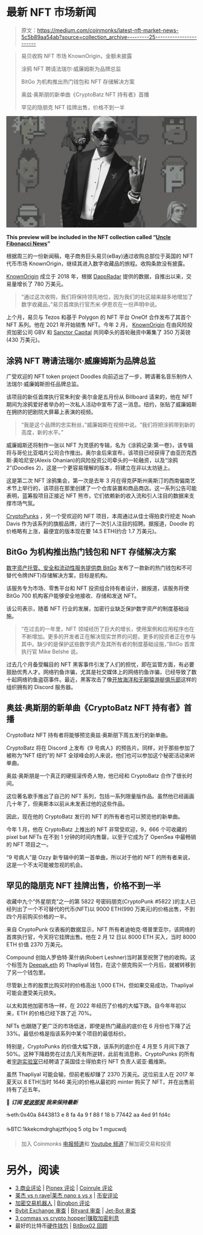 # 最新 NFT 市场新闻

> 原文：<https://medium.com/coinmonks/latest-nft-market-news-5c5b89aa54ab?source=collection_archive---------25----------------------->

> 易贝收购 NFT 市场 KnownOrigin，金额未披露
> 
> 涂鸦 NFT 聘请法瑞尔·威廉姆斯为品牌总监
> 
> BitGo 为机构推出热门钱包和 NFT 存储解决方案
> 
> 奥兹·奥斯朋的新单曲《CryptoBatz NFT 持有者》首播
> 
> 罕见的隐朋克 NFT 挂牌出售，价格不到一半

![](img/10b21e9192b978a4773e9f79c18d1c4b.png)

**This preview will be included in the NFT collection called “**[**Uncle Fibonacci News**](https://opensea.io/collection/uncle-fibonacci-news)**”**

根据周三的一份新闻稿，电子商务巨头易贝(eBay)通过收购总部位于英国的 NFT 代币市场 KnownOrigin，继续其进入数字收藏品的旅程。收购条款没有披露。

[KnownOrigin](https://knownorigin.io/) 成立于 2018 年，根据 [DappRadar](https://dappradar.com/) 提供的数据，自推出以来，交易量增长了 780 万美元。

> “通过这次收购，我们将保持领先地位，因为我们的社区越来越多地增加了数字收藏品，”易贝首席执行官杰米·伊恩农在一份声明中说。

上个月，易贝与 Tezos 和基于 Polygon 的 NFT 平台 OneOf 合作发布了其首个 NFT 系列。他在 2021 年开始销售 NFT。今年 2 月， [KnownOrigin](https://knownorigin.io/) 在由风险投资加密公司 GBV 和 [Sanctor Capital](https://www.sanctor.com/) 共同牵头的首轮融资中筹集了 350 万英镑(430 万美元)。

## 涂鸦 NFT 聘请法瑞尔·威廉姆斯为品牌总监

广受欢迎的 NFT token project Doodles 向前迈出了一步，聘请著名音乐制作人法瑞尔·威廉姆斯担任品牌总监。

该项目的新任首席执行官朱利安·奥尔金是五月份从 Billboard 请来的，他在 NFT 期间为涂鸦爱好者举办的一次私人活动中宣布了这一消息。纽约，张贴了威廉姆斯在拥挤的钯剧院大屏幕上表演的视频。

> “我是这个品牌的忠实粉丝，”威廉姆斯在视频中说。“我们将把涂鸦带到新的高度，新的水平。”

威廉姆斯还将制作一张以 NFT 为灵感的专辑，名为《涂鸦记录:第一卷》，该专辑将与哥伦比亚唱片公司合作推出。奥尔金后来宣布，该项目已经获得了由亚历克西斯·奥哈尼安(Alexis Ohanian)的风险投资公司牵头的一轮融资，以及“涂鸦 2”(Doodles 2)，这是一个更容易理解的版本，将建立在非以太坊链上。

这是第二次 NFT 涂鸦集会，第一次是去年 3 月在得克萨斯州奥斯汀的西南偏南艺术节上举行的，该项目在那里创建了一个仓库装置和商品商店。这一系列公告可能表明，蓝筹股项目正接近 NFT 熊市，它们依赖新的收入流和引人注目的数据来支撑市场气氛。

[CryptoPunks](https://www.larvalabs.com/cryptopunks) ，另一个受欢迎的 NFT 项目，本周通过从佳士得拍卖行挖走 Noah Davis 作为该系列的旗舰品牌，进行了一次引人注目的招聘。据报道，Doodle 的价格略有上涨，最便宜的版本现在要 14.5 ETH(约合 1.7 万美元)。

## BitGo 为机构推出热门钱包和 NFT 存储解决方案

[数字资产托管、安全和流动性服务提供商 BitGo](https://www.bitgo.com/) 发布了一款新的热门钱包和不可替代令牌(NFT)存储解决方案，目标是机构。

该服务专为市场、零售平台和 NFT 投资组合持有者设计，据报道，该服务将使 BitGo 700 机构客户能够安全地接收、存储和发送 NFT。

该公司表示，随着 NFT 行业的发展，加密行业缺乏保护数字资产的制度基础设施。

> “在过去的一年里，NFT 领域经历了巨大的增长，使用案例和应用程序也在不断增加。更多的开发者正在解决现实世界的问题，更多的投资者正在参与其中。缺少的是保护这些数字资产及其所有者的制度基础设施，”BitGo 首席执行官 Mike Belshe 说。

过去几个月备受瞩目的 NFT 黑客事件引发了人们的担忧，即在监管方面，有必要鼓励优秀人才。网络钓鱼诈骗，尤其是社交媒体上的网络钓鱼诈骗，已经导致了数十起网络钓鱼盗窃事件。最近，黑客攻击了像[开放海洋和无聊猿游艇俱乐部](https://opensea.io/collection/boredapeyachtclub)这样的组织拥有的 Discord 服务器。

## 奥兹·奥斯朋的新单曲《CryptoBatz NFT 持有者》首播

CryptoBatz NFT 持有者将能够预览奥兹·奥斯朋下周五发行的新单曲。

CryptoBatz 将在 Discord 上发布《9 号病人》的预告片。同样，对于那些参加了被称为“NFT 纽约”的 NFT 全球峰会的人来说，他们也可以参加这个秘密活动来听单曲。

奥兹·奥斯朋是一个真正的硬摇滚传奇人物，他已经和 CryptoBatz 合作了很长时间。

这位著名歌手推出了自己的 NFT 系列，包括一系列限量版作品。虽然他已经画画几十年了，但奥斯本以前从未发表过他的这些作品。

因此，现在他的 CryptoBatz 发行的 NFT 的所有者也可以预览他的新单曲。

今年 1 月，他在 CryptoBatz 上推出的 NFT 非常受欢迎，9，666 个可收藏的 pixel bat NFTs 在不到 1 分钟的时间内售罄，以至于它成为了 OpenSea 中最畅销的 NFT 项目之一。

“9 号病人”是 Ozzy 新专辑中的第一首单曲，所以对于他的 NFT 的所有者来说，这是一个不太可能被忽视的机会。

## 罕见的隐朋克 NFT 挂牌出售，价格不到一半

收藏中九个“外星朋克”之一的第 5822 号密码朋克(CryptoPunk #5822 )的主人已经列出了一个不可替代的代币(NFT)以 9000 ETH(990 万美元)的价格出售，不到四个月前购买价格的一半。

来自 CryptoPunk 仪表板的数据显示，NFT 所有者迪帕克·塔普里亚尔，该网络的首席执行官，今天将它挂牌出售。他在 2 月 12 日以 8000 ETH 买入，当时 8000 ETH 价值 2370 万美元。

Compound 创始人罗伯特·莱什纳(Robert Leshner)当时甚至祝贺了他的收购。这个标签为 [Deepak.eth](https://twitter.com/deepak_eth) 的 Thapliyal 钱包，在这个朋克购买一个月后，就被转移到了另一个钱包里。

尽管新上市的股票比购买时的价格高出 1,000 ETH，但如果交易成功，Thapliyal 可能会遭受美元损失。

以太和其他加密市场一样，在 2022 年经历了价格的大幅下跌。自今年年初以来，ETH 的价格已经下跌了近 70%。

NFTs 也跟随了更广泛的市场低迷，即使是热门藏品的底价在 6 月份也下降了近 33%。最低价格是指该系列中某个项目的最低标价。

特别是，CryptoPunks 的价值大幅下跌，该系列的底价在 4 月至 5 月间下跌了 50%。这种下降趋势在过去几天有所逆转，此前有消息称，CryptoPunks 的所有者[宇迦实验室](https://yuga.com/)已经聘请了英国佳士得拍卖行 NFT 负责人诺亚·戴维斯。

虽然 Thapliyal 可能会输，但前老板却赚了 2370 万美元。这位前主人在 2017 年夏天以 8 ETH(当时 1646 美元)的价格从最初的 minter 购买了 NFT，并在出售前持有了近五年。

📰 ***订阅*** [***斐波那契***](/@unclefibonacci) ***我来保持最新***

☕️eth:0x40a 8443813 e 8 fa 4a 9 f 88 f 18 b 77442 aa 4ed 91 fd4c

☕️BTC:1kkekcmdrghajztfxjoq 5 otg bv 1 mgucwdj

> 加入 Coinmonks [电报频道](https://t.me/coincodecap)和 [Youtube 频道](https://www.youtube.com/c/coinmonks/videos)了解加密交易和投资

# 另外，阅读

*   [3 商业评论](/coinmonks/3commas-review-an-excellent-crypto-trading-bot-2020-1313a58bec92) | [Pionex 评论](https://coincodecap.com/pionex-review-exchange-with-crypto-trading-bot) | [Coinrule 评论](/coinmonks/coinrule-review-2021-a-beginner-friendly-crypto-trading-bot-daf0504848ba)
*   [莱杰 vs n rave](/coinmonks/ledger-vs-ngrave-zero-7e40f0c1d694)|[莱杰 nano s vs x](/coinmonks/ledger-nano-s-vs-x-battery-hardware-price-storage-59a6663fe3b0) | [币安评论](/coinmonks/binance-review-ee10d3bf3b6e)
*   [加密交易机器人](/coinmonks/crypto-trading-bot-c2ffce8acb2a) | [Bingbon 评论](https://coincodecap.com/bingbon-review)
*   [Bybit Exchange 审查](/coinmonks/bybit-exchange-review-dbd570019b71) | [Bityard 审查](https://coincodecap.com/bityard-reivew) | [Jet-Bot 审查](https://coincodecap.com/jet-bot-review)
*   [3 commas vs crypto hopper](/coinmonks/3commas-vs-pionex-vs-cryptohopper-best-crypto-bot-6a98d2baa203)|[赚取加密利息](/coinmonks/earn-crypto-interest-b10b810fdda3)
*   最好的比特币[硬件钱包](/coinmonks/hardware-wallets-dfa1211730c6) | [BitBox02 回顾](/coinmonks/bitbox02-review-your-swiss-bitcoin-hardware-wallet-c36c88fff29)